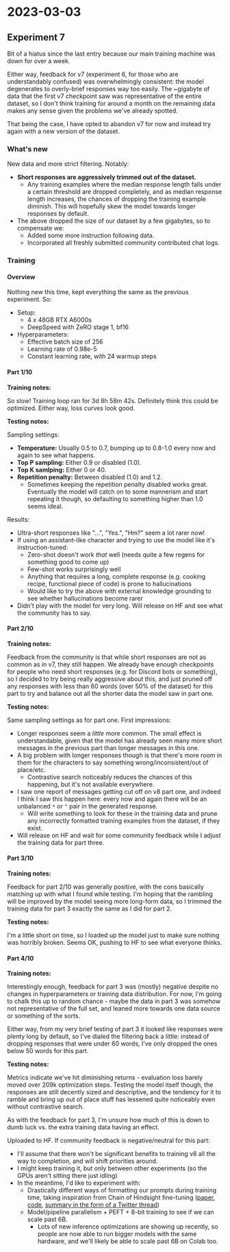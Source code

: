 # 2023-03-03

## Experiment 7

Bit of a hiatus since the last entry because our main training machine was down for over a week.

Either way, feedback for v7 (experiment 6, for those who are understandably confused) was overwhelmingly consistent: the model degenerates to overly-brief responses way too easily. The ~gigabyte of data that the first v7 checkpoint saw was representative of the entire dataset, so I don't think training for around a month on the remaining data makes any sense given the problems we've already spotted.

That being the case, I have opted to abandon v7 for now and instead try again with a new version of the dataset.

### What's new

New data and more strict filtering. Notably:

- **Short responses are aggressively trimmed out of the dataset.**
  - Any training examples where the median response length falls under a certain threshold are dropped completely, and as median response length increases, the chances of dropping the training example diminish. This will hopefully skew the model towards longer responses by default.
- The above dropped the size of our dataset by a few gigabytes, so to compensate we:
  - Added some more instruction following data.
  - Incorporated all freshly submitted community contributed chat logs.

### Training

#### Overview

Nothing new this time, kept everything the same as the previous experiment. So:

- Setup:
  - 4 x 48GB RTX A6000s
  - DeepSpeed with ZeRO stage 1, bf16
- Hyperparameters:
  - Effective batch size of 256
  - Learning rate of 0.98e-5
  - Constant learning rate, with 24 warmup steps

#### Part 1/10

**Training notes:**

So slow! Training loop ran for 3d 8h 58m 42s. Definitely think this could be optimized. Either way, loss curves look good.

**Testing notes:**

Sampling settings:

- **Temperature:** Usually 0.5 to 0.7, bumping up to 0.8-1.0 every now and again to see what happens.
- **Top P sampling:** Either 0.9 or disabled (1.0).
- **Top K samlping:** Either 0 or 40.
- **Repetition penalty:** Between disabled (1.0) and 1.2.
  - Sometimes keeping the repetition penalty disabled works great. Eventually the model will catch on to some mannerism and start repeating it though, so defaulting to something higher than 1.0 seems ideal.

Results:

- Ultra-short responses like "...", "Yes.", "Hm?" seem a lot rarer now!
- If using an assistant-like character and trying to use the model like it's instruction-tuned:
  - Zero-shot doesn't work _that_ well (needs quite a few regens for something good to come up)
  - Few-shot works surprisingly well
  - Anything that requires a long, complete response (e.g. cooking recipe, functional piece of code) is prone to hallucinations
  - Would like to try the above with external knowledge grounding to see whether hallucinations become rarer
- Didn't play with the model for very long. Will release on HF and see what the community has to say.

#### Part 2/10

**Training notes:**

Feedback from the community is that while short responses are not as common as in v7, they still happen. We already have enough checkpoints for people who need short responses (e.g. for Discord bots or something), so I decided to try being really aggressive about this, and just pruned off any responses with less than 60 words (over 50% of the dataset) for this part to try and balance out all the shorter data the model saw in part one.

**Testing notes:**

Same sampling settings as for part one. First impressions:

- Longer responses seem a _little_ more common. The small effect is understandable, given that the model has already seen many more short messages in the previous part than longer messages in this one.
- A big problem with longer responses though is that there's more room in them for the characters to say something wrong/inconsistent/out of place/etc.
  - Contrastive search noticeably reduces the chances of this happening, but it's not available everywhere.
- I saw one report of messages getting cut off on v8 part one, and indeed I think I saw this happen here: every now and again there will be an unbalanced `*` or `"` pair in the generated response.
  - Will write something to look for these in the training data and prune any incorrectly formatted training examples from the dataset, if they exist.
- Will release on HF and wait for some community feedback while I adjust the training data for part three.

#### Part 3/10

**Training notes:**

Feedback for part 2/10 was generally positive, with the cons basically matching up with what I found while testing. I'm hoping that the rambling will be improved by the model seeing more long-form data, so I trimmed the training data for part 3 exactly the same as I did for part 2.

**Testing notes:**

I'm a little short on time, so I loaded up the model just to make sure nothing was horribly broken. Seems OK, pushing to HF to see what everyone thinks.

#### Part 4/10

**Training notes:**

Interestingly enough, feedback for part 3 was (mostly) negative despite no changes in hyperparameters or training data distribution. For now, I'm going to chalk this up to random chance - maybe the data in part 3 was somehow not representative of the full set, and leaned more towards one data source or something of the sorts.

Either way, from my very brief testing of part 3 it looked like responses were plenty long by default, so I've dialed the filtering back a little: instead of dropping responses that were under 60 words, I've only dropped the ones below 50 words for this part.

**Testing notes:**

Metrics indicate we've hit diminishing returns - evaluation loss barely moved over 209k optimization steps. Testing the model itself though, the responses are still decently sized and descriptive, and the tendency for it to ramble and bring up out of place stuff has lessened quite noticeably even without contrastive search.

As with the feedback for part 3, I'm unsure how much of this is down to dumb luck vs. the extra training data having an effect.

Uploaded to HF. If community feedback is negative/neutral for this part:

- I'll assume that there won't be significant benefits to training v8 all the way to completion, and will shift priorities around.
- I might keep training it, but only between other experiments (so the GPUs aren't sitting there just idling)
- In the meantime, I'd like to experiment with:
  - Drastically different ways of formatting our prompts during training time, taking inspiration from Chain of Hindsight fine-tuning ([paper](https://arxiv.org/abs/2302.02676), [code](https://github.com/lhao499/CoH), [summary in the form of a Twitter thread](https://nitter.net/haoliuhl/status/1630696378325413888))
  - Model/pipeline parallelism + PEFT + 8-bit training to see if we can scale past 6B.
    - Lots of new inference optimizations are showing up recently, so people are now able to run bigger models with the same hardware, and we'll likely be able to scale past 6B on Colab too.
